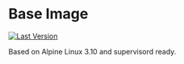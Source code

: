 # Base Image

[![Last Version](https://img.shields.io/docker/v/loicbtd/baseimage?sort=date)](https://hub.docker.com/repository/docker/loicbtd/baseimage/tags)

Based on Alpine Linux 3.10 and supervisord ready.